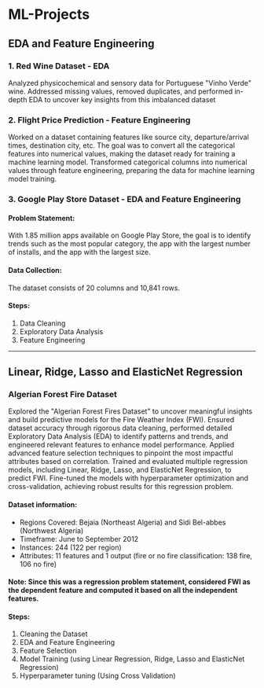 # **ML-Projects**

## **EDA and Feature Engineering**

### **1. Red Wine Dataset - EDA**
Analyzed physicochemical and sensory data for Portuguese "Vinho Verde" wine. Addressed missing values, removed duplicates, and performed in-depth EDA to uncover key insights from this imbalanced dataset

### **2. Flight Price Prediction - Feature Engineering**
Worked on a dataset containing features like source city, departure/arrival times, destination city, etc. The goal was to convert all the categorical features into numerical values, making the dataset ready for training a machine learning model. Transformed categorical columns into numerical values through feature engineering, preparing the data for machine learning model training.

### **3. Google Play Store Dataset - EDA and Feature Engineering**
#### Problem Statement:
With 1.85 million apps available on Google Play Store, the goal is to identify trends such as the most popular category, the app with the largest number of installs, and the app with the largest size.

#### Data Collection:
The dataset consists of 20 columns and 10,841 rows.

#### Steps:
1. Data Cleaning
2. Exploratory Data Analysis
3. Feature Engineering

----

## **Linear, Ridge, Lasso and ElasticNet Regression**

### **Algerian Forest Fire Dataset**
Explored the "Algerian Forest Fires Dataset" to uncover meaningful insights and build predictive models for the Fire Weather Index (FWI). Ensured dataset accuracy through rigorous data cleaning, performed detailed Exploratory Data Analysis (EDA) to identify patterns and trends, and engineered relevant features to enhance model performance. Applied advanced feature selection techniques to pinpoint the most impactful attributes based on correlation. Trained and evaluated multiple regression models, including Linear, Ridge, Lasso, and ElasticNet Regression, to predict FWI. Fine-tuned the models with hyperparameter optimization and cross-validation, achieving robust results for this regression problem.

#### Dataset information:
- Regions Covered: Bejaia (Northeast Algeria) and Sidi Bel-abbes (Northwest Algeria)
- Timeframe: June to September 2012
- Instances: 244 (122 per region)
- Attributes: 11 features and 1 output (fire or no fire classification: 138 fire, 106 no fire)
#### Note: Since this was a regression problem statement, considered FWI as the dependent feature and computed it based on all the independent features.

#### Steps:
1. Cleaning the Dataset
2. EDA and Feature Engineering
3. Feature Selection
4. Model Training (using Linear Regression, Ridge, Lasso and ElasticNet Regression)
5. Hyperparameter tuning (Using Cross Validation)
